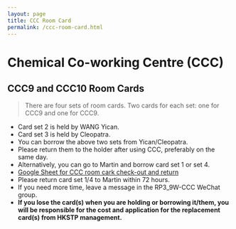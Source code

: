 ```yaml
---
layout: page
title: CCC Room Card
permalink: /ccc-room-card.html
---
```


# Chemical Co-working Centre (CCC)

## CCC9 and CCC10 Room Cards 

> There are  four sets of room cards. Two cards for each set: one for CCC9 and one for CCC9.

- Card set 2 is held by WANG Yican.
- Card set 3 is held by Cleopatra.
- You can borrow the above two sets from Yican/Cleopatra.
- Please return them to the holder after using CCC, preferably on the same day.
- Alternatively, you can go to Martin and borrow card set 1 or set 4.
- [Google Sheet for CCC room cark check-out and return](https://docs.google.com/spreadsheets/d/1_jzkNZCneuPwssDJ7jqddXT7HanjAzeBXp4XfzELjSw)
- Please return card set 1/4 to Martin within 72 hours.
- If you need more time, leave a message in the RP3_9W-CCC WeChat group.
- **If you lose the card(s) when you are holding or borrowing it/them, you will be responsible for the cost and application for the replacement card(s) from HKSTP management.**

